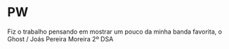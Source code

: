 # PW
Fiz o trabalho pensando em mostrar um pouco da minha banda favorita, o Ghost / Joás Pereira Moreira 2º DSA
